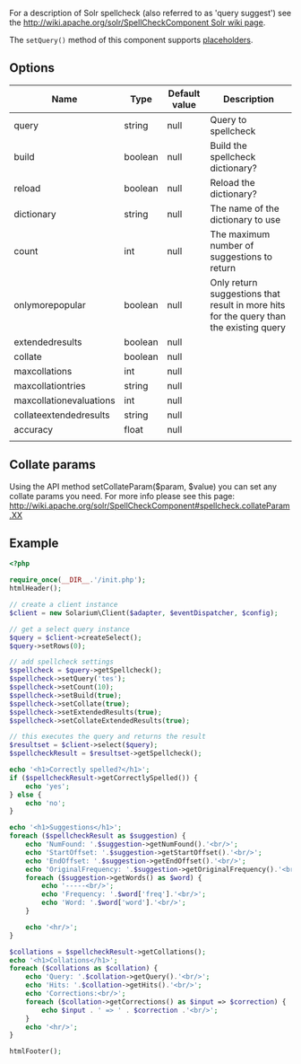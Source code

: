 For a description of Solr spellcheck (also referred to as 'query suggest') see the [http://wiki.apache.org/solr/SpellCheckComponent Solr wiki page](http://wiki.apache.org/solr/SpellCheckComponent_Solr_wiki_page "wikilink").

The `setQuery()` method of this component supports [placeholders](V3:Placeholders "wikilink").

Options
-------

| Name                    | Type    | Default value | Description                                                                            |
|-------------------------|---------|---------------|----------------------------------------------------------------------------------------|
| query                   | string  | null          | Query to spellcheck                                                                    |
| build                   | boolean | null          | Build the spellcheck dictionary?                                                       |
| reload                  | boolean | null          | Reload the dictionary?                                                                 |
| dictionary              | string  | null          | The name of the dictionary to use                                                      |
| count                   | int     | null          | The maximum number of suggestions to return                                            |
| onlymorepopular         | boolean | null          | Only return suggestions that result in more hits for the query than the existing query |
| extendedresults         | boolean | null          |                                                                                        |
| collate                 | boolean | null          |                                                                                        |
| maxcollations           | int     | null          |                                                                                        |
| maxcollationtries       | string  | null          |                                                                                        |
| maxcollationevaluations | int     | null          |                                                                                        |
| collateextendedresults  | string  | null          |                                                                                        |
| accuracy                | float   | null          |                                                                                        |
||

Collate params
--------------

Using the API method setCollateParam($param, $value) you can set any collate params you need. For more info please see this page: <http://wiki.apache.org/solr/SpellCheckComponent#spellcheck.collateParam.XX>

Example
-------

```php
<?php

require_once(__DIR__.'/init.php');
htmlHeader();

// create a client instance
$client = new Solarium\Client($adapter, $eventDispatcher, $config);

// get a select query instance
$query = $client->createSelect();
$query->setRows(0);

// add spellcheck settings
$spellcheck = $query->getSpellcheck();
$spellcheck->setQuery('tes');
$spellcheck->setCount(10);
$spellcheck->setBuild(true);
$spellcheck->setCollate(true);
$spellcheck->setExtendedResults(true);
$spellcheck->setCollateExtendedResults(true);

// this executes the query and returns the result
$resultset = $client->select($query);
$spellcheckResult = $resultset->getSpellcheck();

echo '<h1>Correctly spelled?</h1>';
if ($spellcheckResult->getCorrectlySpelled()) {
    echo 'yes';
} else {
    echo 'no';
}

echo '<h1>Suggestions</h1>';
foreach ($spellcheckResult as $suggestion) {
    echo 'NumFound: '.$suggestion->getNumFound().'<br/>';
    echo 'StartOffset: '.$suggestion->getStartOffset().'<br/>';
    echo 'EndOffset: '.$suggestion->getEndOffset().'<br/>';
    echo 'OriginalFrequency: '.$suggestion->getOriginalFrequency().'<br/>';
    foreach ($suggestion->getWords() as $word) {
        echo '-----<br/>';
        echo 'Frequency: '.$word['freq'].'<br/>';
        echo 'Word: '.$word['word'].'<br/>';
    }

    echo '<hr/>';
}

$collations = $spellcheckResult->getCollations();
echo '<h1>Collations</h1>';
foreach ($collations as $collation) {
    echo 'Query: '.$collation->getQuery().'<br/>';
    echo 'Hits: '.$collation->getHits().'<br/>';
    echo 'Corrections:<br/>';
    foreach ($collation->getCorrections() as $input => $correction) {
        echo $input . ' => ' . $correction .'<br/>';
    }
    echo '<hr/>';
}

htmlFooter();

```
